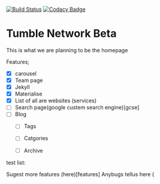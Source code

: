 [![Build Status](https://travis-ci.org/tumblenet/tumblenet-home-beta.svg?branch=master)](https://travis-ci.org/tumblenet/tumblenet-home-beta)
[![Codacy Badge](https://api.codacy.com/project/badge/Grade/18cbb1b419b24ed2bb2ce9f3cad56d8d)](https://www.codacy.com/app/tumblegamer/tumblenet-home-beta?utm_source=github.com&amp;utm_medium=referral&amp;utm_content=tumblenet/tumblenet-home-beta&amp;utm_campaign=Badge_Grade)
# Tumble Network Beta
This is what we are planning to be the homepage

Features;
- [x] carousel
- [x] Team page
- [x] Jekyll
- [x] Materialise
- [x] List of all are websites (services)
- [ ] Search page(google custem search engine)[gcse]
- [ ] Blog
  - [ ] Tags 
  - [ ] Catgories
  - [ ] Archive


test list:


Sugest more features (here)[features]
Anybugs tellus here (
